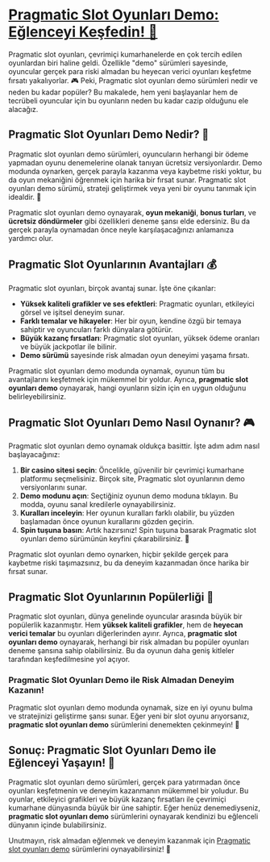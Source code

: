 # [Pragmatic Slot Oyunları Demo: Eğlenceyi Keşfedin! 🎰](https://casinotr.link/gWCRZ4)

Pragmatic slot oyunları, çevrimiçi kumarhanelerde en çok tercih edilen oyunlardan biri haline geldi. Özellikle "demo" sürümleri sayesinde, oyuncular gerçek para riski almadan bu heyecan verici oyunları keşfetme fırsatı yakalıyorlar. 🎮 Peki, Pragmatic slot oyunları demo sürümleri nedir ve neden bu kadar popüler? Bu makalede, hem yeni başlayanlar hem de tecrübeli oyuncular için bu oyunların neden bu kadar cazip olduğunu ele alacağız.

## Pragmatic Slot Oyunları Demo Nedir? 🎲

Pragmatic slot oyunları demo sürümleri, oyuncuların herhangi bir ödeme yapmadan oyunu denemelerine olanak tanıyan ücretsiz versiyonlardır. Demo modunda oynarken, gerçek parayla kazanma veya kaybetme riski yoktur, bu da oyun mekaniğini öğrenmek için harika bir fırsat sunar. Pragmatic slot oyunları demo sürümü, strateji geliştirmek veya yeni bir oyunu tanımak için idealdir. 🎯

Pragmatic slot oyunları demo oynayarak, **oyun mekaniği**, **bonus turları**, ve **ücretsiz döndürmeler** gibi özellikleri deneme şansı elde edersiniz. Bu da gerçek parayla oynamadan önce neyle karşılaşacağınızı anlamanıza yardımcı olur.

## Pragmatic Slot Oyunlarının Avantajları 💰

Pragmatic slot oyunları, birçok avantaj sunar. İşte öne çıkanlar:

- **Yüksek kaliteli grafikler ve ses efektleri**: Pragmatic oyunları, etkileyici görsel ve işitsel deneyim sunar.
- **Farklı temalar ve hikayeler**: Her bir oyun, kendine özgü bir temaya sahiptir ve oyuncuları farklı dünyalara götürür.
- **Büyük kazanç fırsatları**: Pragmatic slot oyunları, yüksek ödeme oranları ve büyük jackpotlar ile bilinir.
- **Demo sürümü** sayesinde risk almadan oyun deneyimi yaşama fırsatı.

Pragmatic slot oyunları demo modunda oynamak, oyunun tüm bu avantajlarını keşfetmek için mükemmel bir yoldur. Ayrıca, **pragmatic slot oyunları demo** oynayarak, hangi oyunların sizin için en uygun olduğunu belirleyebilirsiniz.

## Pragmatic Slot Oyunları Demo Nasıl Oynanır? 🎮

Pragmatic slot oyunları demo oynamak oldukça basittir. İşte adım adım nasıl başlayacağınız:

1. **Bir casino sitesi seçin**: Öncelikle, güvenilir bir çevrimiçi kumarhane platformu seçmelisiniz. Birçok site, Pragmatic slot oyunlarının demo versiyonlarını sunar.
2. **Demo modunu açın**: Seçtiğiniz oyunun demo moduna tıklayın. Bu modda, oyunu sanal kredilerle oynayabilirsiniz.
3. **Kuralları inceleyin**: Her oyunun kuralları farklı olabilir, bu yüzden başlamadan önce oyunun kurallarını gözden geçirin.
4. **Spin tuşuna basın**: Artık hazırsınız! Spin tuşuna basarak Pragmatic slot oyunları demo sürümünün keyfini çıkarabilirsiniz. 🎰

Pragmatic slot oyunları demo oynarken, hiçbir şekilde gerçek para kaybetme riski taşımazsınız, bu da deneyim kazanmadan önce harika bir fırsat sunar.

## Pragmatic Slot Oyunlarının Popülerliği 🌟

Pragmatic slot oyunları, dünya genelinde oyuncular arasında büyük bir popülerlik kazanmıştır. Hem **yüksek kaliteli grafikler**, hem de **heyecan verici temalar** bu oyunları diğerlerinden ayırır. Ayrıca, **pragmatic slot oyunları demo** oynayarak, herhangi bir risk almadan bu popüler oyunları deneme şansına sahip olabilirsiniz. Bu da oyunun daha geniş kitleler tarafından keşfedilmesine yol açıyor.

### Pragmatic Slot Oyunları Demo ile Risk Almadan Deneyim Kazanın!

Pragmatic slot oyunları demo modunda oynamak, size en iyi oyunu bulma ve stratejinizi geliştirme şansı sunar. Eğer yeni bir slot oyunu arıyorsanız, **pragmatic slot oyunları demo** sürümlerini denemekten çekinmeyin! 🎉

## Sonuç: Pragmatic Slot Oyunları Demo ile Eğlenceyi Yaşayın! 🎯

Pragmatic slot oyunları demo sürümleri, gerçek para yatırmadan önce oyunları keşfetmenin ve deneyim kazanmanın mükemmel bir yoludur. Bu oyunlar, etkileyici grafikleri ve büyük kazanç fırsatları ile çevrimiçi kumarhane dünyasında büyük bir üne sahiptir. Eğer henüz denemediyseniz, **pragmatic slot oyunları demo** sürümlerini oynayarak kendinizi bu eğlenceli dünyanın içinde bulabilirsiniz.

Unutmayın, risk almadan eğlenmek ve deneyim kazanmak için [Pragmatic slot oyunları demo](https://casinotr.link/gWCRZ4) sürümlerini oynayabilirsiniz! 🎰
